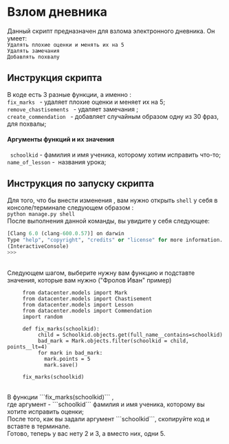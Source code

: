# Взлом дневника 

Данный скрипт предназначен для взлома электронного дневника. Он умеет: <br>
```Удалять плохие оценки и менять их на 5``` <br>
```Удалять замечания ```<br>
```Добавлять похвалу ```

## Инструкция скрипта

В коде есть 3 разные функции, а именно : <br>
```fix_marks ``` - удаляет плохие оценки и меняет их на 5;<br>
```remove_chastisements ``` - удаляет замечания ;<br>
```create_commendation ``` - добавляет случайным образом одну из 30 фраз, для похвалы;<br>

#### Аргументы функций и их значения 

``` schoolkid``` - фамилия и имя ученика, которому хотим исправить что-то; <br>
```name_of_lesson``` -  названия урока;<br>  

## Инструкция по запуску скрипта 

Для того, что бы внести изменения , вам нужно открыть ```shell``` у себя в консоле/терминале следующем образом :<br>
```python manage.py shell ```<br>
После выполнения данной команды, вы увидите у себя следующее:<br>
``` Python 3.7.2 (v3.7.2:9a3ffc0492, Dec 24 2018, 02:44:43) 
[Clang 6.0 (clang-600.0.57)] on darwin
Type "help", "copyright", "credits" or "license" for more information.
(InteractiveConsole)
>>> 
```
<br>
Следующем шагом, выберите нужну вам функцию и подставте значения, которые вам нужно ("Фролов Иван" пример)

```  from datacenter.models import Schoolkid
     from datacenter.models import Mark 
     from datacenter.models import Chastisement
     from datacenter.models import Lesson
     from datacenter.models import Commendation
     import random

     def fix_marks(schoolkid):
          child = Schoolkid.objects.get(full_name__contains=schoolkid)
          bad_mark = Mark.objects.filter(schoolkid = child, points__lt=4)
          for mark in bad_mark:
            mark.points = 5
            mark.save()

     fix_marks(schoolkid)
```
<br>
В функции ```fix_marks(schoolkid)``` ,
<br>
где аргумент - ```schoolkid``` фамилия и имя ученика, которому вы хотите исправить оценки;
<br>
После того, как вы задали аргумент ```schoolkid```, скопируйте код и вставте в терминале.
<br>
Готово, теперь у вас нету 2 и 3, а вместо них, одни 5.

